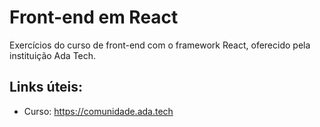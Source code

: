 # Front-end em React

Exercícios do curso de front-end com o framework React, oferecido pela instituição Ada Tech.

## Links úteis:
- Curso: https://comunidade.ada.tech
